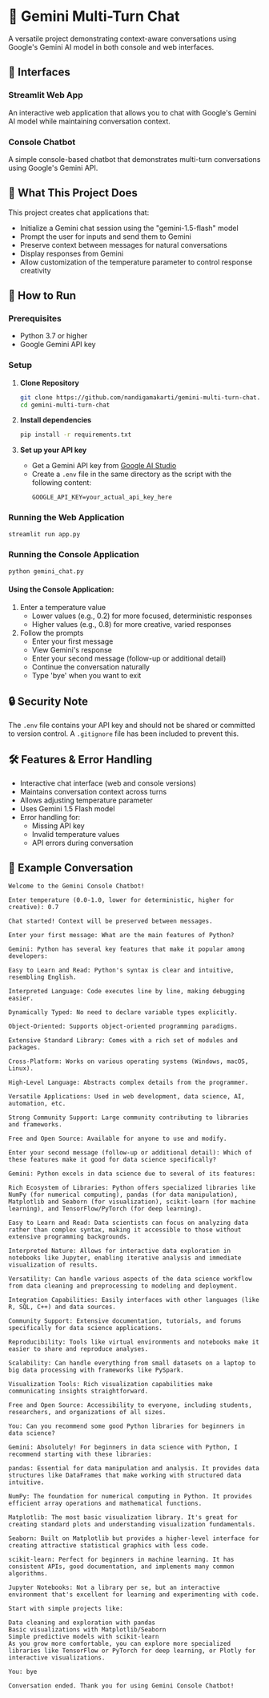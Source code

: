 # 🤖 Gemini Multi-Turn Chat

A versatile project demonstrating context-aware conversations using Google's Gemini AI model in both console and web interfaces.

## 📱 Interfaces

### Streamlit Web App
An interactive web application that allows you to chat with Google's Gemini AI model while maintaining conversation context.

### Console Chatbot
A simple console-based chatbot that demonstrates multi-turn conversations using Google's Gemini API.

## 🌟 What This Project Does

This project creates chat applications that:

- Initialize a Gemini chat session using the "gemini-1.5-flash" model
- Prompt the user for inputs and send them to Gemini
- Preserve context between messages for natural conversations
- Display responses from Gemini
- Allow customization of the temperature parameter to control response creativity

## 🚀 How to Run

### Prerequisites

- Python 3.7 or higher
- Google Gemini API key

### Setup

1. **Clone Repository**

   ```bash
   git clone https://github.com/nandigamakarti/gemini-multi-turn-chat.git
   cd gemini-multi-turn-chat
   ```

2. **Install dependencies**

   ```bash
   pip install -r requirements.txt
   ```

3. **Set up your API key**

   - Get a Gemini API key from [Google AI Studio](https://makersuite.google.com/app/apikey)
   - Create a `.env` file in the same directory as the script with the following content:
     ```
     GOOGLE_API_KEY=your_actual_api_key_here
     ```

### Running the Web Application

```bash
streamlit run app.py
```

### Running the Console Application

```bash
python gemini_chat.py
```

#### Using the Console Application:

1. Enter a temperature value
   - Lower values (e.g., 0.2) for more focused, deterministic responses
   - Higher values (e.g., 0.8) for more creative, varied responses
2. Follow the prompts
   - Enter your first message
   - View Gemini's response
   - Enter your second message (follow-up or additional detail)
   - Continue the conversation naturally
   - Type 'bye' when you want to exit

## 🔒 Security Note

The `.env` file contains your API key and should not be shared or committed to version control. A `.gitignore` file has been included to prevent this.

## 🛠️ Features & Error Handling

- Interactive chat interface (web and console versions)
- Maintains conversation context across turns
- Allows adjusting temperature parameter
- Uses Gemini 1.5 Flash model
- Error handling for:
  - Missing API key
  - Invalid temperature values
  - API errors during conversation

## 📝 Example Conversation

```
Welcome to the Gemini Console Chatbot!

Enter temperature (0.0-1.0, lower for deterministic, higher for creative): 0.7

Chat started! Context will be preserved between messages.

Enter your first message: What are the main features of Python?

Gemini: Python has several key features that make it popular among developers:

Easy to Learn and Read: Python's syntax is clear and intuitive, resembling English.

Interpreted Language: Code executes line by line, making debugging easier.

Dynamically Typed: No need to declare variable types explicitly.

Object-Oriented: Supports object-oriented programming paradigms.

Extensive Standard Library: Comes with a rich set of modules and packages.

Cross-Platform: Works on various operating systems (Windows, macOS, Linux).

High-Level Language: Abstracts complex details from the programmer.

Versatile Applications: Used in web development, data science, AI, automation, etc.

Strong Community Support: Large community contributing to libraries and frameworks.

Free and Open Source: Available for anyone to use and modify.

Enter your second message (follow-up or additional detail): Which of these features make it good for data science specifically?

Gemini: Python excels in data science due to several of its features:

Rich Ecosystem of Libraries: Python offers specialized libraries like NumPy (for numerical computing), pandas (for data manipulation), Matplotlib and Seaborn (for visualization), scikit-learn (for machine learning), and TensorFlow/PyTorch (for deep learning).

Easy to Learn and Read: Data scientists can focus on analyzing data rather than complex syntax, making it accessible to those without extensive programming backgrounds.

Interpreted Nature: Allows for interactive data exploration in notebooks like Jupyter, enabling iterative analysis and immediate visualization of results.

Versatility: Can handle various aspects of the data science workflow from data cleaning and preprocessing to modeling and deployment.

Integration Capabilities: Easily interfaces with other languages (like R, SQL, C++) and data sources.

Community Support: Extensive documentation, tutorials, and forums specifically for data science applications.

Reproducibility: Tools like virtual environments and notebooks make it easier to share and reproduce analyses.

Scalability: Can handle everything from small datasets on a laptop to big data processing with frameworks like PySpark.

Visualization Tools: Rich visualization capabilities make communicating insights straightforward.

Free and Open Source: Accessibility to everyone, including students, researchers, and organizations of all sizes.

You: Can you recommend some good Python libraries for beginners in data science?

Gemini: Absolutely! For beginners in data science with Python, I recommend starting with these libraries:

pandas: Essential for data manipulation and analysis. It provides data structures like DataFrames that make working with structured data intuitive.

NumPy: The foundation for numerical computing in Python. It provides efficient array operations and mathematical functions.

Matplotlib: The most basic visualization library. It's great for creating standard plots and understanding visualization fundamentals.

Seaborn: Built on Matplotlib but provides a higher-level interface for creating attractive statistical graphics with less code.

scikit-learn: Perfect for beginners in machine learning. It has consistent APIs, good documentation, and implements many common algorithms.

Jupyter Notebooks: Not a library per se, but an interactive environment that's excellent for learning and experimenting with code.

Start with simple projects like:

Data cleaning and exploration with pandas
Basic visualizations with Matplotlib/Seaborn
Simple predictive models with scikit-learn
As you grow more comfortable, you can explore more specialized libraries like TensorFlow or PyTorch for deep learning, or Plotly for interactive visualizations.

You: bye

Conversation ended. Thank you for using Gemini Console Chatbot! 